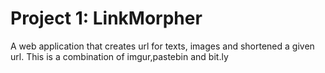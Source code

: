 # Project 1: LinkMorpher

A web application that creates url for texts, images and shortened a given url.
This is a combination of imgur,pastebin and bit.ly
